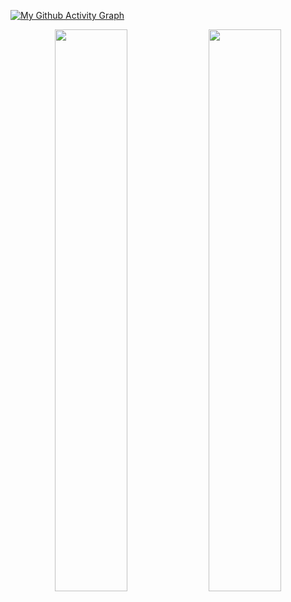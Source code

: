 [![My Github Activity Graph](https://activity-graph.herokuapp.com/graph?username=cameronmukherjee&theme=xcode)](https://git.io/cameronmukherjee)

<p align="center">
	
  <img width="48%" src="https://github-readme-stats.vercel.app/api?username=cameronmukherjee&show_icons=true&theme=dark" />
  <img width="48%" src="https://github-readme-streak-stats.herokuapp.com/?user=cameronmukherjee&theme=dark" />
</p>
